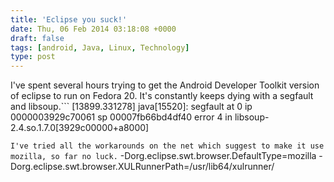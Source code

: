 ```yaml
---
title: 'Eclipse you suck!'
date: Thu, 06 Feb 2014 03:18:08 +0000
draft: false
tags: [android, Java, Linux, Technology]
type: post
---
```


I've spent several hours trying to get the Android Developer Toolkit version of eclipse to run on Fedora 20. It's constantly keeps dying with a segfault and libsoup.```
\[13899.331278\] java\[15520\]: segfault at 0 ip 0000003929c70061 sp 00007fb66bd4df40 error 4 in libsoup-2.4.so.1.7.0\[3929c00000+a8000\]

```I've tried all the workarounds on the net which suggest to make it use mozilla, so far no luck.```
\-Dorg.eclipse.swt.browser.DefaultType=mozilla
-Dorg.eclipse.swt.browser.XULRunnerPath=/usr/lib64/xulrunner/

```I even deleted my $HOME/.eclipse, that didn't work. I switched to a new workspace specifically for ADT. Again didn't help, still constantly dies. UGH! Piece of Garbage. And to Ajay, no IntelliJ comments :)